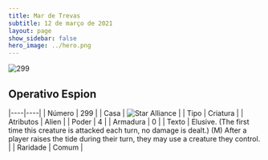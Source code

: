 ```yaml
---
title: Mar de Trevas
subtitle: 12 de março de 2021
layout: page
show_sidebar: false
hero_image: ../hero.png
---
```


![299](https://cdn.keyforgegame.com/media/card_front/pt/496_299_QH62MH2HHXC8_pt.png)

## Operativo Espion

|----|----|
| Número | 299 |
| Casa | ![Star Alliance](https://archonarcana.com/images/thumb/7/7d/Star_Alliance.png/22px-Star_Alliance.png "Aliança Estelar") |
| Tipo | Criatura |
| Atributos | Alien |
| Poder | 4 |
| Armadura | 0 |
| Texto | Elusive. (The first time this creature is attacked each turn, no damage is dealt.)  (M) After a player raises the tide during their turn, they may use a creature they control. |
| Raridade | Comum |
